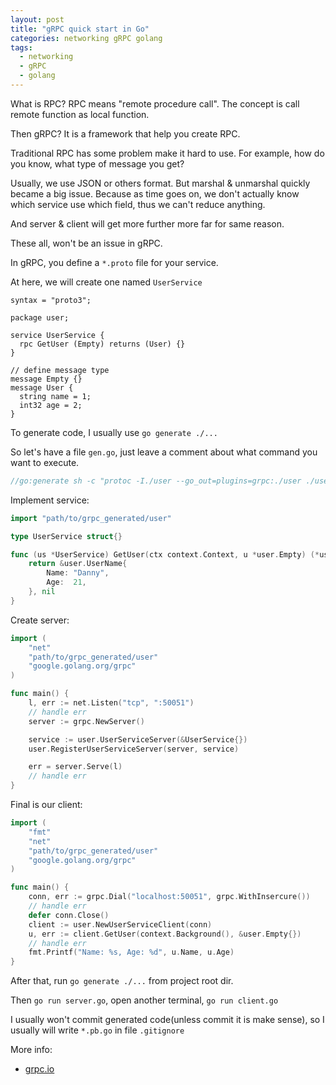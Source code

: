 ```yaml
---
layout: post
title: "gRPC quick start in Go"
categories: networking gRPC golang
tags:
  - networking
  - gRPC
  - golang
---
```


What is RPC? RPC means "remote procedure call". The concept is call remote function as local function.

Then gRPC? It is a framework that help you create RPC.

Traditional RPC has some problem make it hard to use. For example, how do you know, what type of message you get?

Usually, we use JSON or others format. But marshal & unmarshal quickly became a big issue.
Because as time goes on, we don't actually know which service use which field, thus we can't reduce anything.

And server & client will get more further more far for same reason.

These all, won't be an issue in gRPC.

In gRPC, you define a `*.proto` file for your service.

At here, we will create one named `UserService`

```protobuffer
syntax = "proto3";

package user;

service UserService {
  rpc GetUser (Empty) returns (User) {}
}

// define message type
message Empty {}
message User {
  string name = 1;
  int32 age = 2;
}
```

To generate code, I usually use `go generate ./...`

So let's have a file `gen.go`, just leave a comment about what command you want to execute.

```go
//go:generate sh -c "protoc -I./user --go_out=plugins=grpc:./user ./user/*.proto"
```

Implement service:

```go
import "path/to/grpc_generated/user"

type UserService struct{}

func (us *UserService) GetUser(ctx context.Context, u *user.Empty) (*user.User, error) {
    return &user.UserName{
        Name: "Danny",
		Age:  21,
    }, nil
}
```

Create server:

```go
import (
	"net"
	"path/to/grpc_generated/user"
	"google.golang.org/grpc"
)

func main() {
	l, err := net.Listen("tcp", ":50051")
	// handle err
	server := grpc.NewServer()

	service := user.UserServiceServer(&UserService{})
	user.RegisterUserServiceServer(server, service)

	err = server.Serve(l)
	// handle err
}
```

Final is our client:

```go
import (
	"fmt"
	"net"
	"path/to/grpc_generated/user"
	"google.golang.org/grpc"
)

func main() {
	conn, err := grpc.Dial("localhost:50051", grpc.WithInsercure())
	// handle err
	defer conn.Close()
	client := user.NewUserServiceClient(conn)
	u, err := client.GetUser(context.Background(), &user.Empty{})
	// handle err
	fmt.Printf("Name: %s, Age: %d", u.Name, u.Age)
}
```

After that, run `go generate ./...` from project root dir.

Then `go run server.go`, open another terminal, `go run client.go`

I usually won't commit generated code(unless commit it is make sense), so I usually will write `*.pb.go` in file `.gitignore`

More info:

- [grpc.io](https://grpc.io/)

